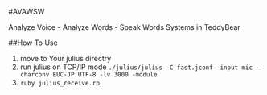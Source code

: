 #AVAWSW

Analyze Voice - Analyze Words - Speak Words Systems in  TeddyBear 

##How To Use

1. move to Your julius directry
2. run julius on TCP/IP mode `./julius/julius -C fast.jconf -input mic -charconv EUC-JP UTF-8 -lv 3000 -module`
4. `ruby julius_receive.rb`

